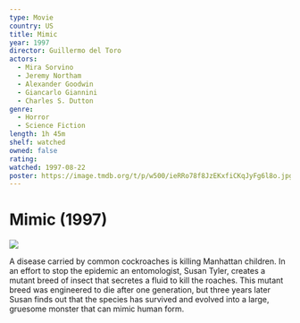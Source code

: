 ```yaml
---
type: Movie
country: US
title: Mimic
year: 1997
director: Guillermo del Toro
actors:
  - Mira Sorvino
  - Jeremy Northam
  - Alexander Goodwin
  - Giancarlo Giannini
  - Charles S. Dutton
genre:
  - Horror
  - Science Fiction
length: 1h 45m
shelf: watched
owned: false
rating:
watched: 1997-08-22
poster: https://image.tmdb.org/t/p/w500/ieRRo78f8JzEKxfiCKqJyFg6l8o.jpg
---
```


# Mimic (1997)

![](https://image.tmdb.org/t/p/w500/ieRRo78f8JzEKxfiCKqJyFg6l8o.jpg)

A disease carried by common cockroaches is killing Manhattan children. In an effort to stop the epidemic an entomologist, Susan Tyler, creates a mutant breed of insect that secretes a fluid to kill the roaches. This mutant breed was engineered to die after one generation, but three years later Susan finds out that the species has survived and evolved into a large, gruesome monster that can mimic human form.